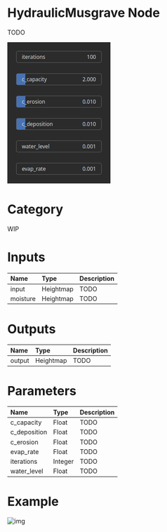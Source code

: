 
HydraulicMusgrave Node
======================


TODO



![img](../../images/nodes/HydraulicMusgrave_settings.png)


# Category


WIP
# Inputs

|Name|Type|Description|
| :--- | :--- | :--- |
|input|Heightmap|TODO|
|moisture|Heightmap|TODO|

# Outputs

|Name|Type|Description|
| :--- | :--- | :--- |
|output|Heightmap|TODO|

# Parameters

|Name|Type|Description|
| :--- | :--- | :--- |
|c_capacity|Float|TODO|
|c_deposition|Float|TODO|
|c_erosion|Float|TODO|
|evap_rate|Float|TODO|
|iterations|Integer|TODO|
|water_level|Float|TODO|

# Example


![img](../../images/nodes/HydraulicMusgrave.png)


